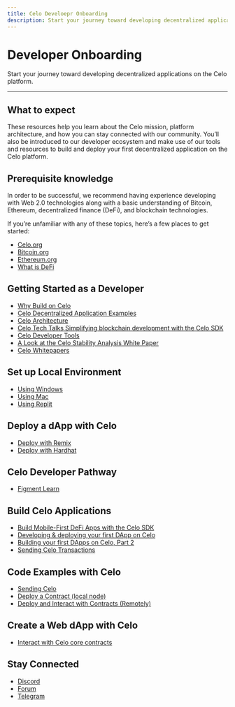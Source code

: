 ```yaml
---
title: Celo Develoepr Onboarding
description: Start your journey toward developing decentralized applications on the Celo platform.
---
```


# Developer Onboarding

Start your journey toward developing decentralized applications on the Celo platform.

---

## What to expect

These resources help you learn about the Celo mission, platform architecture, and how you can stay connected with our community. You’ll also be introduced to our developer ecosystem and make use of our tools and resources to build and deploy your first decentralized application on the Celo platform.

## Prerequisite knowledge

In order to be successful, we recommend having experience developing with Web 2.0 technologies along with a basic understanding of Bitcoin, Ethereum, decentralized finance (DeFi), and blockchain technologies.

If you’re unfamiliar with any of these topics, here’s a few places to get started:

- [Celo.org](https://celo.org/)
- [Bitcoin.org](https://bitcoin.org/en/)
- [Ethereum.org](https://ethereum.org/en/)
- [What is DeFi](https://www.youtube.com/watch?v=k9HYC0EJU6E)

## Getting Started as a Developer

- [Why Build on Celo](https://medium.com/celoorg/why-build-on-the-celo-blockchain-9ceab3d11b70)
- [Celo Decentralized Application Examples](https://celohub.org/)
- [Celo Architecture](https://docs.celo.org/overview)
- [Celo Tech Talks Simplifying blockchain development with the Celo SDK](https://www.youtube.com/watch?v=Rg33B0E2DTM&list=PLsQbsop73cfGmUdABArPaXagPB2EpBkNc&index=2)
- [Celo Developer Tools](./developer-tools.md)
- [A Look at the Celo Stability Analysis White Paper](https://medium.com/celoorg/a-look-at-the-celo-stability-analysis-white-paper-part-1-23edd5ef8b5)
- [Celo Whitepapers](https://celo.org/papers)

## Set up Local Environment

- [Using Windows](/developer/setup/windows)
- [Using Mac](/developer/setup/mac)
- [Using Replit](/developer/setup/replit)

## Deploy a dApp with Celo

- [Deploy with Remix](/developer/deploy/remix)
- [Deploy with Hardhat](/developer/deploy/hardhat)

## Celo Developer Pathway

- [Figment Learn](figment-learn)

## Build Celo Applications

- [Build Mobile-First DeFi Apps with the Celo SDK](https://medium.com/celoorg/build-mobile-first-defi-apps-with-the-celo-sdk-e6f85f2fe18c)
- [Developing & deploying your first DApp on Celo](https://www.youtube.com/watch?v=kO6Wm8pgKXU&list=PLsQbsop73cfGmUdABArPaXagPB2EpBkNc&index=12)
- [Building your first DApps on Celo, Part 2](https://www.youtube.com/watch?v=KjaH8H9ssvk&list=PLsQbsop73cfGmUdABArPaXagPB2EpBkNc&index=13)
- [Sending Celo Transactions](https://www.youtube.com/watch?v=rwq14V9e2hU)

## Code Examples with Celo

- [Sending Celo](/developer/walkthrough/hello-celo)
- [Deploy a Contract (local node)](/developer/walkthrough/hello-contracts)
- [Deploy and Interact with Contracts (Remotely)](/developer/walkthrough/hello-contract-remote-node)

## Create a Web dApp with Celo

- [Interact with Celo core contracts](https://github.com/celo-org/celo-monorepo/blob/e49efb31f45cab65db3d2ba58ffa59249197be0b/packages/docs/developer-resources/walkthroughs/web-dapp.md)

## Stay Connected

- [Discord](https://chat.celo.org/)
- [Forum](https://forum.celo.org/)
- [Telegram](https://t.me/celoplatform)
